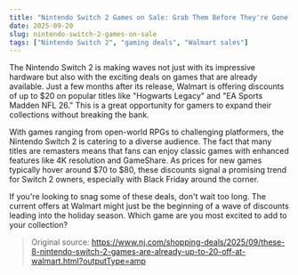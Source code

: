 ```yaml
---
title: "Nintendo Switch 2 Games on Sale: Grab Them Before They're Gone!"
date: 2025-09-20
slug: nintendo-switch-2-games-on-sale
tags: ["Nintendo Switch 2", "gaming deals", "Walmart sales"]
---
```


The Nintendo Switch 2 is making waves not just with its impressive hardware but also with the exciting deals on games that are already available. Just a few months after its release, Walmart is offering discounts of up to $20 on popular titles like "Hogwarts Legacy" and "EA Sports Madden NFL 26." This is a great opportunity for gamers to expand their collections without breaking the bank.

With games ranging from open-world RPGs to challenging platformers, the Nintendo Switch 2 is catering to a diverse audience. The fact that many titles are remasters means that fans can enjoy classic games with enhanced features like 4K resolution and GameShare. As prices for new games typically hover around $70 to $80, these discounts signal a promising trend for Switch 2 owners, especially with Black Friday around the corner.

If you're looking to snag some of these deals, don't wait too long. The current offers at Walmart might just be the beginning of a wave of discounts leading into the holiday season. Which game are you most excited to add to your collection?
> Original source: https://www.nj.com/shopping-deals/2025/09/these-8-nintendo-switch-2-games-are-already-up-to-20-off-at-walmart.html?outputType=amp